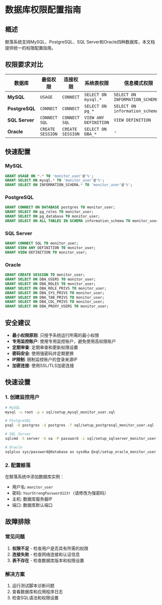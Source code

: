 # 数据库权限配置指南

## 概述

鲸落系统支持MySQL、PostgreSQL、SQL Server和Oracle四种数据库，本文档提供统一的权限配置指南。

## 权限要求对比

| 数据库 | 最低权限 | 连接权限 | 系统表权限 | 信息模式权限 |
|--------|----------|----------|------------|--------------|
| **MySQL** | `USAGE` | `CONNECT` | `SELECT ON mysql.*` | `SELECT ON INFORMATION_SCHEMA.*` |
| **PostgreSQL** | `CONNECT` | `CONNECT` | `SELECT ON pg_*` | `SELECT ON information_schema.*` |
| **SQL Server** | `CONNECT SQL` | `CONNECT SQL` | `VIEW ANY DEFINITION` | `VIEW DEFINITION` |
| **Oracle** | `CREATE SESSION` | `CREATE SESSION` | `SELECT ON DBA_*` | - |

## 快速配置

### MySQL
```sql
GRANT USAGE ON *.* TO 'monitor_user'@'%';
GRANT SELECT ON mysql.* TO 'monitor_user'@'%';
GRANT SELECT ON INFORMATION_SCHEMA.* TO 'monitor_user'@'%';
```

### PostgreSQL
```sql
GRANT CONNECT ON DATABASE postgres TO monitor_user;
GRANT SELECT ON pg_roles TO monitor_user;
GRANT SELECT ON pg_database TO monitor_user;
GRANT SELECT ON ALL TABLES IN SCHEMA information_schema TO monitor_user;
```

### SQL Server
```sql
GRANT CONNECT SQL TO monitor_user;
GRANT VIEW ANY DEFINITION TO monitor_user;
GRANT VIEW DEFINITION TO monitor_user;
```

### Oracle
```sql
GRANT CREATE SESSION TO monitor_user;
GRANT SELECT ON DBA_USERS TO monitor_user;
GRANT SELECT ON DBA_ROLES TO monitor_user;
GRANT SELECT ON DBA_ROLE_PRIVS TO monitor_user;
GRANT SELECT ON DBA_SYS_PRIVS TO monitor_user;
GRANT SELECT ON DBA_TAB_PRIVS TO monitor_user;
GRANT SELECT ON DBA_COL_PRIVS TO monitor_user;
GRANT SELECT ON DBA_PROXY_USERS TO monitor_user;
```

## 安全建议

- **最小权限原则**: 只授予系统运行所需的最小权限
- **专用监控账户**: 使用专用监控账户，避免使用高权限账户
- **定期审查**: 定期审查和更新权限设置
- **密码安全**: 使用强密码并定期更换
- **IP限制**: 限制监控账户的登录来源IP
- **加密连接**: 使用SSL/TLS加密连接

## 快速设置

### 1. 创建监控用户
```bash
# MySQL
mysql -u root -p < sql/setup_mysql_monitor_user.sql

# PostgreSQL
psql -U postgres -d postgres -f sql/setup_postgresql_monitor_user.sql

# SQL Server
sqlcmd -S server -U sa -P password -i sql/setup_sqlserver_monitor_user.sql

# Oracle
sqlplus sys/password@database as sysdba @sql/setup_oracle_monitor_user.sql
```

### 2. 配置鲸落
在鲸落系统中添加数据库实例：
- 用户名: `monitor_user`
- 密码: `YourStrongPassword123!`（请修改为强密码）
- 主机: 数据库服务器IP
- 端口: 数据库默认端口

## 故障排除

### 常见问题
1. **权限不足** - 检查用户是否具有所需的权限
2. **连接失败** - 检查网络连接和认证信息
3. **表不存在** - 检查数据库版本和权限设置

### 解决方案
1. 运行测试脚本诊断问题
2. 查看数据库和应用程序日志
3. 检查SQL语法和权限设置
